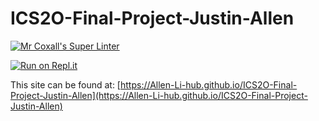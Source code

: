 # ICS2O-Final-Project-Justin-Allen

[![Mr Coxall's Super Linter](https://github.com/Allen-Li-hub//ICS2O-Final-Project-Justin-Allen/workflows/Mr%20Coxall's%20Super%20Linter/badge.svg)](https://github.com/Allen-Li-hub//ICS2O-Final-Project-Justin-Allen/actions)

[![Run on Repl.it](https://repl.it/badge/github/Allen-Li-hub//ICS2O-Final-Project-Justin-Allen)](https://repl.it/github/Allen-Li-hub//ICS2O-Final-Project-Justin-Allen)

This site can be found at: [https://Allen-Li-hub.github.io/ICS2O-Final-Project-Justin-Allen](https://Allen-Li-hub.github.io/ICS2O-Final-Project-Justin-Allen)
